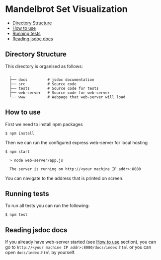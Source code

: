 # Mandelbrot Set Visualization <!-- omit in toc -->

- [Directory Structure](#directory-structure)
- [How to use](#how-to-use)
- [Running tests](#running-tests)
- [Reading jsdoc docs](#reading-jsdoc-docs)

## Directory Structure

This directory is organised as follows:

      .
      ├── docs         # jsdoc documentation
      ├── src          # Source code
      ├── tests        # Source code for tests
      ├── web-server   # Source code for web-server
      └── www          # Webpage that web-server will load

## How to use

First we need to install npm packages

```console
$ npm install
```

Then we can run the configured express web-server for local hosting

```console
$ npm start

  > node web-server/app.js

  The server is running on http://<your machine IP addr>:8080
```

You can navigate to the address that is printed on screen.

## Running tests

To run all tests you can run the following:

```console
$ npm test
```

## Reading jsdoc docs

If you already have web-server started (see [How to use](#how-to-use) section), you can go to `http://<your machine IP addr>:8080/docs/index.html` or you can open `docs/index.html` by yourself.

